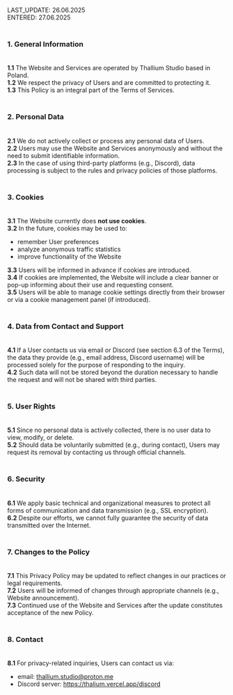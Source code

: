 LAST_UPDATE: 26.06.2025  
ENTERED: 27.06.2025

### <br> 1. General Information<br><br>

**1.1** The Website and Services are operated by Thallium Studio based in Poland.<br>
**1.2** We respect the privacy of Users and are committed to protecting it.<br>
**1.3** This Policy is an integral part of the Terms of Services.<br>

### <br> 2. Personal Data<br><br>

**2.1** We do not actively collect or process any personal data of Users.<br>
**2.2** Users may use the Website and Services anonymously and without the need to submit identifiable information.<br>
**2.3** In the case of using third-party platforms (e.g., Discord), data processing is subject to the rules and privacy policies of those platforms.<br>

### <br> 3. Cookies<br><br>

**3.1** The Website currently does **not use cookies**.<br>
**3.2** In the future, cookies may be used to:<br>
- remember User preferences<br>
- analyze anonymous traffic statistics<br>
- improve functionality of the Website<br>

**3.3** Users will be informed in advance if cookies are introduced.<br>
**3.4** If cookies are implemented, the Website will include a clear banner or pop-up informing about their use and requesting consent.<br>
**3.5** Users will be able to manage cookie settings directly from their browser or via a cookie management panel (if introduced).<br>

### <br> 4. Data from Contact and Support<br><br>

**4.1** If a User contacts us via email or Discord (see section 6.3 of the Terms), the data they provide (e.g., email address, Discord username) will be processed solely for the purpose of responding to the inquiry.<br>
**4.2** Such data will not be stored beyond the duration necessary to handle the request and will not be shared with third parties.<br>


### <br> 5. User Rights<br><br>

**5.1** Since no personal data is actively collected, there is no user data to view, modify, or delete.<br>
**5.2** Should data be voluntarily submitted (e.g., during contact), Users may request its removal by contacting us through official channels.<br>


### <br> 6. Security<br><br>

**6.1** We apply basic technical and organizational measures to protect all forms of communication and data transmission (e.g., SSL encryption).<br>
**6.2** Despite our efforts, we cannot fully guarantee the security of data transmitted over the Internet.<br>



### <br> 7. Changes to the Policy<br><br>

**7.1** This Privacy Policy may be updated to reflect changes in our practices or legal requirements.<br>
**7.2** Users will be informed of changes through appropriate channels (e.g., Website announcement).<br>
**7.3** Continued use of the Website and Services after the update constitutes acceptance of the new Policy.<br>


### <br> 8. Contact<br><br>

**8.1** For privacy-related inquiries, Users can contact us via:<br>
- email: thallium.studio@proton.me<br>
- Discord server: https://thalium.vercel.app/discord<br>

